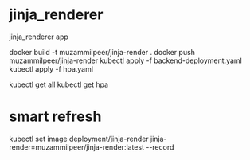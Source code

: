 # jinja_renderer
jinja_renderer app

docker build -t muzammilpeer/jinja-render .
docker push muzammilpeer/jinja-render
kubectl apply -f backend-deployment.yaml
kubectl apply -f hpa.yaml

kubectl get all
kubectl get hpa


# smart refresh
kubectl set image deployment/jinja-render jinja-render=muzammilpeer/jinja-render:latest --record
